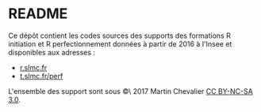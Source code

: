 # README

Ce dépôt contient les codes sources des supports des formations R initiation et R perfectionnement données à partir de 2016 à l'Insee et disponibles aux adresses : 

- [r.slmc.fr](r.slmc.fr)
- [t.slmc.fr/perf](t.slmc.fr/perf)

L'ensemble des support sont sous &copy;\ 2017 Martin Chevalier [CC BY-NC-SA 3.0](https://creativecommons.org/licenses/by-nc-sa/3.0/fr).